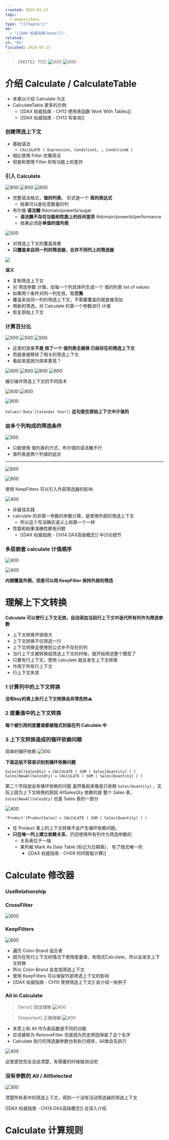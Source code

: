 ```yaml
---
created: 2024-03-23
tags:
  - domain/data
type: "[[Chapter]]"
up:
  - "[[DAX 权威指南(book)]]"
related: 
ch: "05"
finished: 2024-03-23
---
```


> [!NOTE]- TOC
> ![400](https://s1.vika.cn/space/2024/03/23/054870541a054490a913441b99a3328b)
![400](https://s1.vika.cn/space/2024/03/23/e6b643db11784faab7fc45a5c61b2463)


# 介绍 Calculate / CalculateTable

- 本章以介绍 Calculate 为主
- CalculateTable 更多的示例
	- [[DAX 权威指南 - CH12 使用表函数 Work With Tables]] 
	- [[DAX 权威指南 - CH13 写查询]]

### 创建筛选上下文


- 基础语法
	- `CALCULATE ( Expression, Condition1, … ConditionN )`
- 相比使用 Filter 优雅简洁
- 但是和使用 Filter 的有功能上的差异


### 引入 Calculate



![600](https://s1.vika.cn/space/2024/03/23/e6fb83b7bc464a1ea848e3ab3280fa40)
![600](https://s1.vika.cn/space/2024/03/23/68552bb6545248448700844e4090c448)
![600](https://s1.vika.cn/space/2024/03/23/54bc7ef1bd21463dbe0147a49303ddf6)

- 完整语法格式，**值的列表**， 形式是一个 **表的表达式**
	- 结果可以是任意数量的列
- 布尔值 **语法糖**  #domain/powerbi/sugar
	- **语法糖不存在功能和性能上的任何差异** #domain/powerbi/performance 
	- 结果必须是**单值的值列表**
	





![500](https://s1.vika.cn/space/2024/03/23/c3046843cb69486eb51a6ecc4ec57dc8)


- 对筛选上下文的覆盖效果
- **只覆盖来自同一列的筛选器，合并不同列上的筛选器**

![](https://s1.vika.cn/space/2024/03/23/a80ac07849254c13acfca4775ec33200)

**语义**

- 复制筛选上下文
- 对 筛选参数 计值，给每一个列具体列生成一个 值的列表 list of values
- 如果两个条件对同一列生效，取**交集**
- 覆盖来自同一列的筛选上下文，不需要覆盖的就直接添加
- 用新的筛选，对 Calculate 的第一个参数进行 计值
- 恢复原始上下文


### 计算百分比

![500](https://s1.vika.cn/space/2024/03/23/20a0a866345e435fae19d07018aabcbd)
![500](https://s1.vika.cn/space/2024/03/23/1d63cfb6bd90491aa4a002ae3d21ef14)
![500](https://s1.vika.cn/space/2024/03/23/07e761351cc64d95b803379f509a3868)

- 这里的效果**不是 用了一个 值列表去替换 已经存在的筛选上下文**
- 而是直接移除了相关的筛选上下文
- 看起来是因为效率更高？

![600](https://s1.vika.cn/space/2024/03/23/507ea39dce2e4cedbd4be1d4199369e4)
![600](https://s1.vika.cn/space/2024/03/23/f63ae510661f4f48b71e4bbc831de8ba)
![600](https://s1.vika.cn/space/2024/03/23/2ae0f82a6c67439e8b03fbb9476b0533)
![600](https://s1.vika.cn/space/2024/03/23/9603c4bd09634fe0915f68e33894c578)

展示操作筛选上下文的不同技术

![600](https://s1.vika.cn/space/2024/03/23/604413a4bc244131ab9acf0d44b3429e)
![600](https://s1.vika.cn/space/2024/03/23/81fe1d17658b46599e1c72dc85bfbfba)

![600](https://s1.vika.cn/space/2024/03/23/d250a1735f7d4d0ba4fa7cf8683feec1)


`Values('Date'[Calendar Year])` **这句是在原始上下文中计值的**


### 由多个列构成的筛选条件

![500](https://s1.vika.cn/space/2024/03/23/2f4b22ff23c0452d8e7e73573dd8558b)

- 只能使用 值列表的方式，布尔值的语法糖不行
- 值列表是两个列值的组合

---

![600](https://s1.vika.cn/space/2024/03/23/5f2301e778d54778a9a12c8551b1d75e)

![600](https://s1.vika.cn/space/2024/03/23/7374b8dff4bb497b86de2ad07b0daf2f)

使用 KeepFilters 可以引入外部筛选器的影响

![400](https://s1.vika.cn/space/2024/03/23/2c856071cb4145918d58092249faeb36)

- 非最佳实践
- calculate 的非第一参数的参数计算，是使用外部的筛选上下文
	- 所以这个写法确实语义上和第一个一样
- 性能和结果准确性都有问题
	- [[DAX 权威指南 - CH14 DAX高级概念]] 中讨论细节


### 多层嵌套 calculate 计值顺序

![400](https://s1.vika.cn/space/2024/03/23/a3ea4a1dd5774fec849aa27ab838a641)

![400](https://s1.vika.cn/space/2024/03/23/2f03f3aaf6f94e06bd0b164d2e8f6470)

**内侧覆盖外侧，但是可以用 KeepFilter 保持外层的筛选**




# 理解上下文转换

**Calculate 可以使行上下文无效，自动添加当前行上下文中迭代所有列作为筛选参数**


- 上下文转换开销很大
- 上下文转换不仅筛选一行
- 上下文转换会使用到公式中不存在的列
- 当行上下文被转换成筛选上下文的时候，就开始筛选整个模型了
- 只要有行上下文，使用 calculate 就会发生上下文转换
- 作用于所有行上下文
- 行上下文失效

### 1 计算列中的上下文转换

**没有key的表上执行上下文转换会非常危险⚠️**

### 2 度量值中的上下文转换

**每个被引用的度量值都被隐式封装在列 Calculate 中**


### 3 上下文转换造成的循环依赖问题

简单的循环依赖
![500](https://s1.vika.cn/space/2024/03/23/d10bbf0a6f60490ebc5d75b07485d15a)

**下面这组不容易识别到循环依赖问题**

`Sales[AllSalesQty] = CALCULATE ( SUM ( Sales[Quantity] ) )`
`Sales[NewAllSalesQty] = CALCULATE ( SUM ( Sales[Quantity] ) )`

第二个字段就会有循环依赖的问题
虽然看起来像是只依赖 `Sales[Quantity]` ，实际上因为上下文转换的原因 AllSalesQty 依赖的是 整个 Sales 表， `Sales[NewAllSalesQty]` 也是 Sales 表的一部分


![400](https://s1.vika.cn/space/2024/03/23/30e4f8ca72694443b6b77712ee3a4d5d)



`'Product'[ProductSales] = CALCULATE ( SUM ( Sales[Quantity] ) )`

- 在 Product 表上的上下文转换不会产生循环依赖问题。
- **只在唯一列上建立依赖关系**，仍旧使用所有列作为筛选参数的
	- 关系表位于一端
	- 某列被 Mark As Date Table (标记为日期表)， 有了隐式唯一列
		- [[DAX 权威指南 - CH08 时间智能计算]]



# Calculate 修改器

### UseRelationship

### CrossFilter

![600](https://s1.vika.cn/space/2024/03/23/132a2d74549c4f7386f4876997592d54)

### KeepFilters

![600](https://s1.vika.cn/space/2024/03/23/3c2de9e91eba497db1532d54661d38f2)

- 遍历 Color-Brand 组合表
- 因为在有行上下文的情况下使用度量值，有隐式Calculate，所以会发生上下文转换
- 所以 Color-Brand 会变成筛选上下文
- 使用 KeepFilters 可以保留外部筛选上下文的影响
- [[DAX 权威指南 - CH10 使用筛选上下文]] 会介绍一些例子


### All in Calculate

> [!error] 错误理解
> ![400](https://s1.vika.cn/space/2024/03/23/f8ab9d8f5b5f4cf090247bae5799f7ad)
> 

> [!important] 正确理解
> ![400](https://s1.vika.cn/space/2024/03/23/3055825904fc4b36bdad0c3832d24086)


- 本质上和 All 作为表函数是不同的功能
- 应该被称为 RemoveFilter 但是因为历史原因保留了这个名字
- Calculate 执行的筛选器参数也有执行顺序，All类会先执行

![400](https://s1.vika.cn/space/2024/03/23/fdebbc3070f344b68582ef05e25c422d)

这里感觉完全没说清楚，有需要的时候做测试吧

### 没有参数的 All / AllSelected

![300](https://s1.vika.cn/space/2024/03/23/c644936267204ae9ab3a0dc084ae3117)

清楚所有表中的筛选上下文，得到一个没有活动筛选器的筛选上下文

[[DAX 权威指南 - CH14 DAX高级概念]] 会深入介绍

# Calculate 计算规则